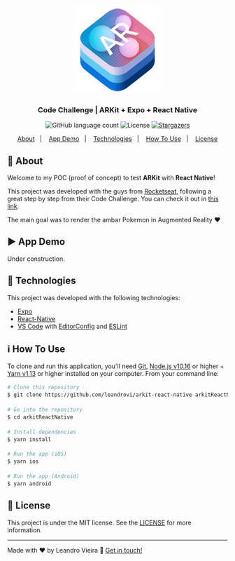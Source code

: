 <h3 align="center">
    <img alt="ARKit" src="./.github/ARKit-Icon.png" width="200px" />
</h3>

<h3 align="center">
  Code Challenge | ARKit + Expo + React Native
</h3>

<p align="center">
  <img alt="GitHub language count" src="https://img.shields.io/github/languages/count/leandrovi/arkit-react-native?color=%2304D361">

  <img alt="License" src="https://img.shields.io/badge/license-MIT-%2304D361">

  <a href="https://github.com/leandrovi/arkit-react-native/stargazers">
    <img alt="Stargazers" src="https://img.shields.io/github/stars/leandrovi/arkit-react-native?style=social">
  </a>
</p>

<p align="center">
  <a href="#rocket-about">About</a>&nbsp;&nbsp;&nbsp;|&nbsp;&nbsp;&nbsp;
  <a href="#arrow-app-demo">App Demo</a>&nbsp;&nbsp;&nbsp;|&nbsp;&nbsp;&nbsp;
  <a href="#wrench-technologies">Technologies</a>&nbsp;&nbsp;&nbsp;|&nbsp;&nbsp;&nbsp;
  <a href="#information_source-how-to-use">How To Use</a>&nbsp;&nbsp;&nbsp;|&nbsp;&nbsp;&nbsp;
  <a href="#memo-license">License</a>
</p>

## :rocket: About

Welcome to my POC (proof of concept) to test **ARKit** with **React Native**!

This project was developed with the guys from [Rocketseat](https://github.com/Rocketseat), following a great step by step from their Code Challenge.
You can check it out in [this link](https://www.youtube.com/watch?v=k12PTZHaHV4&t=1s).

The main goal was to render the ambar Pokemon in Augmented Reality :heart:

## :arrow_forward: App Demo

Under construction.

## :wrench: Technologies

This project was developed with the following technologies:

-  [Expo](https://expo.io/)
-  [React-Native](https://facebook.github.io/react-native/)
-  [VS Code][vc] with [EditorConfig][vceditconfig] and [ESLint][vceslint]

## :information_source: How To Use

To clone and run this application, you'll need [Git](https://git-scm.com), [Node.js v10.16][nodejs] or higher + [Yarn v1.13][yarn] or higher installed on your computer. From your command line:

```bash
# Clone this repository
$ git clone https://github.com/leandrovi/arkit-react-native arkitReactNative

# Go into the repository
$ cd arkitReactNative

# Install dependencies
$ yarn install

# Run the app (iOS)
$ yarn ios

# Run the app (Android)
$ yarn android
```

## :memo: License

This project is under the MIT license. See the [LICENSE](https://github.com/leandrovi/arkit-react-native/blob/master/LICENSE) for more information.

---

Made with ♥ by Leandro Vieira :wave: [Get in touch!](https://www.linkedin.com/in/leandrovi/)

[nodejs]: https://nodejs.org/
[yarn]: https://yarnpkg.com/
[vc]: https://code.visualstudio.com/
[vceditconfig]: https://marketplace.visualstudio.com/items?itemName=EditorConfig.EditorConfig
[vceslint]: https://marketplace.visualstudio.com/items?itemName=dbaeumer.vscode-eslint